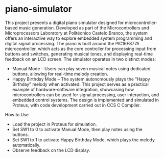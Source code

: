 # piano-simulator
This project presents a digital piano simulator designed for microcontroller-based music generation. Developed as part of the Microcontrollers and Microprocessors Laboratory at Politécnico Castelo Branco, the system offers an interactive way to explore embedded system programming and digital signal processing.
The piano is built around the PIC16F877A microcontroller, which acts as the core controller for processing input from buttons and switches, generating musical tones, and displaying real-time feedback on an LCD screen. The simulator operates in two distinct modes:
- Manual Mode – Users can play seven musical notes using dedicated buttons, allowing for real-time melody creation.
- Happy Birthday Mode – The system autonomously plays the "Happy Birthday" melody when activated.
This project serves as a practical example of hardware-software integration, showcasing how microcontrollers can be used for signal processing, user interaction, and embedded control systems. The design is implemented and simulated in Proteus, with code development carried out in CCS C Compiler.

How to Use
- Load the project in Proteus for simulation.
- Set SW1 to 0 to activate Manual Mode, then play notes using the buttons.
- Set SW1 to 1 to activate Happy Birthday Mode, which plays the melody automatically.
- Observe feedback on the LCD display.

